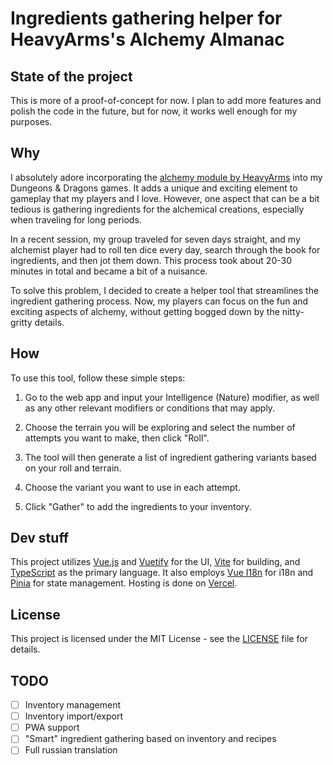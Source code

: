 # Ingredients gathering helper for HeavyArms's Alchemy Almanac

## State of the project

This is more of a proof-of-concept for now. I plan to add more features and polish the code in the future, but for now, it works well enough for my purposes.

## Why

I absolutely adore incorporating the [alchemy module by HeavyArms](https://www.heavyarms.com/products/alchemy) into my Dungeons & Dragons games. It adds a unique and exciting element to gameplay that my players and I love. However, one aspect that can be a bit tedious is gathering ingredients for the alchemical creations, especially when traveling for long periods.

In a recent session, my group traveled for seven days straight, and my alchemist player had to roll ten dice every day, search through the book for ingredients, and then jot them down. This process took about 20-30 minutes in total and became a bit of a nuisance.

To solve this problem, I decided to create a helper tool that streamlines the ingredient gathering process. Now, my players can focus on the fun and exciting aspects of alchemy, without getting bogged down by the nitty-gritty details.

## How

To use this tool, follow these simple steps:

1. Go to the web app and input your Intelligence (Nature) modifier, as well as any other relevant modifiers or conditions that may apply.

1. Choose the terrain you will be exploring and select the number of attempts you want to make, then click "Roll".

1. The tool will then generate a list of ingredient gathering variants based on your roll and terrain.

1. Choose the variant you want to use in each attempt.

1. Click "Gather" to add the ingredients to your inventory.

## Dev stuff

This project utilizes [Vue.js](https://vuejs.org) and [Vuetify](https://vuetifyjs.com) for the UI, [Vite](https://vitest.dev) for building, and [TypeScript](https://www.typescriptlang.org) as the primary language. It also employs [Vue I18n](https://vue-i18n.intlify.dev) for i18n and [Pinia](https://pinia.vuejs.org) for state management. Hosting is done on [Vercel](https://vercel.com).

## License

This project is licensed under the MIT License - see the [LICENSE](LICENSE) file for details.

## TODO

- [ ] Inventory management
- [ ] Inventory import/export
- [ ] PWA support
- [ ] "Smart" ingredient gathering based on inventory and recipes
- [ ] Full russian translation
